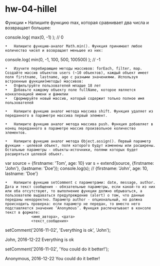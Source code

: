 # hw-04-hillel

Функции • Напишите функцию max, которая сравнивает два числа и возвращает
большее:

console.log( max(0, -1) ); // 0

    •	Напишите функцию-аналог Math.min(). Функция принимает любое количество чисел и возвращает меньшее из них:

console.log( min(0, -1, 100, 500, 100500) ); // -1

    •	Изучите перебирающие методы массивов: forEach, filter, map. Создайте массив объектов users (~10 объектов), каждый объект имеет поля firstname, lastname, age с разными значениями. Используя встроенные функции(методы) массивов:
    •	Отфильтруйте пользователей младше 18 лет
    •	Добавьте каждому объекту поле fullName, которое является конкатенацией имени и фамилии
    •	Сформируйте новый массив, который содержит только полное имя пользователей

    •	Напишите функцию аналог метода массива shift. Функция удаляет из переданного в параметре массива первый элемент.

    •	Напишите функцию аналог метода массива push. Функция добавляет в конец переданного в параметре массив произвольное количество элементов.

    •	Напишите функцию аналог метода Object.assign(). Первый параметр функции - целевой объект, поля которого будут изменены или расширены. Остальные параметры - объекты-источники, полями которых будет расширяться целевой объект.

var source = {firstname: 'Tom', age: 10} var s = extend(source, {firstname:
'John'}, {lastname: 'Doe'}); console.log(s); // {firstname: 'John', age: 10,
lastname: 'Doe'}

    •	Напишите функцию setComment с параметрами: date, message, author. Дата и текст сообщения - обязательные параметры, если какой-то из них или оба отсутствуют, то выполнение функции должно обрываться, а пользователю выдаваться предупреждение (alert) о том, что данные переданы некорректно. Параметр author - опциональный, но должна происходить проверка: если параметр не передан, то вместо него подставляется значение ‘Anonymous’. Функция распечатывает в консоле текст в формате:
    			<имя_автора>, <дата>
    			<текст_сообщения>

setComment('2016-11-02', 'Everything is ok', 'John');

John, 2016-12-22 Everything is ok

setComment('2016-11-02', 'You could do it better!');

Anonymous, 2016-12-22 You could do it better!

